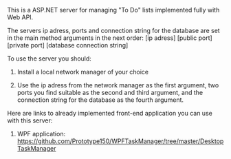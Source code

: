 This is a ASP.NET server for managing "To Do" lists implemented fully with Web API.

The servers ip adress, ports and connection string for the database are set in the main method arguments in the next order: [ip adress] [public port] [private port] [database connection string]

To use the server you should:

1. Install a local network manager of your choice

2. Use the ip adress from the network manager as the first argument, two ports you find suitable as the second and third argument, and the connection string for the database as the fourth argument.

Here are links to already implemented front-end application you can use with this server:
1. WPF application: https://github.com/Prototype150/WPFTaskManager/tree/master/DesktopTaskManager
